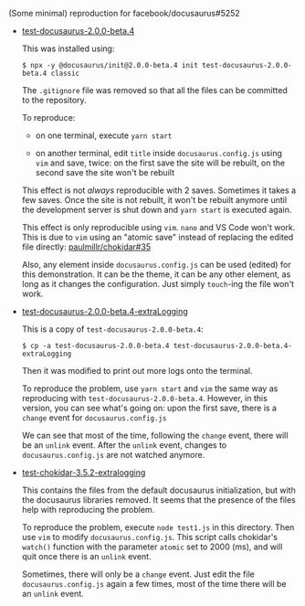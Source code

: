 (Some minimal) reproduction for facebook/docusaurus#5252

- [test-docusaurus-2.0.0-beta.4](test-docusaurus-2.0.0-beta.4)

    This was installed using:

    ```console
    $ npx -y @docusaurus/init@2.0.0-beta.4 init test-docusaurus-2.0.0-beta.4 classic
    ```

    The `.gitignore` file was removed so that all the files can be committed to the repository.

    To reproduce:

    - on one terminal, execute `yarn start`

    - on another terminal, edit `title` inside `docusaurus.config.js` using `vim` and save, twice: on the first save the site will be rebuilt, on the second save the site won't be rebuilt

    This effect is not *always* reproducible with 2 saves. Sometimes it takes a few saves. Once the site is not rebuilt, it won't be rebuilt anymore until the development server is shut down and `yarn start` is executed again.

    This effect is only reproducible using `vim`. `nano` and VS Code won't work. This is due to `vim` using an "atomic save" instead of replacing the edited file directly: [paulmillr/chokidar#35](https://github.com/paulmillr/chokidar/issues/35)

    Also, any element inside `docusaurus.config.js` can be used (edited) for this demonstration. It can be the theme, it can be any other element, as long as it changes the configuration. Just simply `touch`-ing the file won't work.

- [test-docusaurus-2.0.0-beta.4-extraLogging](test-docusaurus-2.0.0-beta.4-extraLogging)

    This is a copy of `test-docusaurus-2.0.0-beta.4`:

    ```console
    $ cp -a test-docusaurus-2.0.0-beta.4 test-docusaurus-2.0.0-beta.4-extraLogging
    ```

    Then it was modified to print out more logs onto the terminal.

    To reproduce the problem, use `yarn start` and `vim` the same way as reproducing with `test-docusaurus-2.0.0-beta.4`. However, in this version, you can see what's going on: upon the first save, there is a `change` event for `docusaurus.config.js`

    We can see that most of the time, following the `change` event, there will be an `unlink` event. After the `unlink` event, changes to `docusaurus.config.js` are not watched anymore.

- [test-chokidar-3.5.2-extralogging](test-chokidar-3.5.2-extralogging)

    This contains the files from the default docusaurus initialization, but with the docusaurus libraries removed. It seems that the presence of the files help with reproducing the problem.

    To reproduce the problem, execute `node test1.js` in this directory. Then use `vim` to modify `docusaurus.config.js`. This script calls chokidar's `watch()` function with the parameter `atomic` set to 2000 (ms), and will quit once there is an `unlink` event.

    Sometimes, there will only be a `change` event. Just edit the file `docusaurus.config.js` again a few times, most of the time there will be an `unlink` event.











